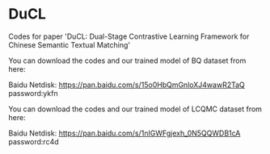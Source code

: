 # DuCL
Codes for paper 'DuCL: Dual-Stage Contrastive Learning Framework for Chinese Semantic Textual Matching'

You can download the codes and our trained model of BQ dataset from here:

Baidu Netdisk: https://pan.baidu.com/s/15o0HbQmGnloXJ4wawR2TaQ  password:ykfn


You can download the codes and our trained model of LCQMC dataset from here:

Baidu Netdisk: https://pan.baidu.com/s/1nIGWFgjexh_0N5QQWDB1cA  password:rc4d
